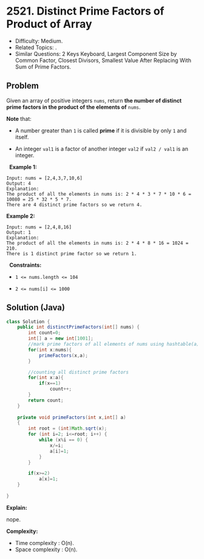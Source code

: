 # 2521. Distinct Prime Factors of Product of Array

- Difficulty: Medium.
- Related Topics: .
- Similar Questions: 2 Keys Keyboard, Largest Component Size by Common Factor, Closest Divisors, Smallest Value After Replacing With Sum of Prime Factors.

## Problem

Given an array of positive integers ```nums```, return **the number of **distinct prime factors** in the product of the elements of** ```nums```.

**Note** that:


	
- A number greater than ```1``` is called **prime** if it is divisible by only ```1``` and itself.
	
- An integer ```val1``` is a factor of another integer ```val2``` if ```val2 / val1``` is an integer.


 
**Example 1:**

```
Input: nums = [2,4,3,7,10,6]
Output: 4
Explanation:
The product of all the elements in nums is: 2 * 4 * 3 * 7 * 10 * 6 = 10080 = 25 * 32 * 5 * 7.
There are 4 distinct prime factors so we return 4.
```

**Example 2:**

```
Input: nums = [2,4,8,16]
Output: 1
Explanation:
The product of all the elements in nums is: 2 * 4 * 8 * 16 = 1024 = 210.
There is 1 distinct prime factor so we return 1.
```

 
**Constraints:**


	
- ```1 <= nums.length <= 104```
	
- ```2 <= nums[i] <= 1000```



## Solution (Java)

```java
class Solution {
    public int distinctPrimeFactors(int[] nums) {
        int count=0;
        int[] a = new int[1001];
        //mark prime factors of all elements of nums using hashtable(a)
        for(int x:nums){
            primeFactors(x,a);
        }

        //counting all distinct prime factors
        for(int x:a){
            if(x==1)
                count++;
        }
        return count;
    }
    
    private void primeFactors(int x,int[] a)
    {
        int root = (int)Math.sqrt(x);
        for (int i=2; i<=root; i++) {
            while (x%i == 0) {
                x/=i;
                a[i]=1;
            }
        }

        if(x>=2)
            a[x]=1;
    }
    
}
```

**Explain:**

nope.

**Complexity:**

* Time complexity : O(n).
* Space complexity : O(n).
